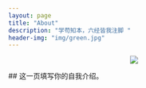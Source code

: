 ```yaml
---
layout: page
title: "About"
description: "学苟知本，六经皆我注脚 "
header-img: "img/green.jpg"
---
```

<center>
    <p><img src="https://note.youdao.com/yws/api/personal/file/A2E0E75D7B914FC3AEEA5787CF72DE58?method=download&shareKey=8270c5a79f397efdc2fd15b2faa152bf" align="center"></p>
</center>
## 这一页填写你的自我介绍。
